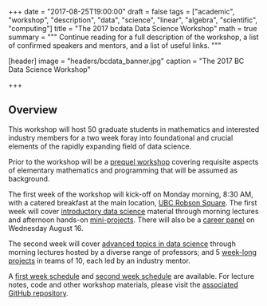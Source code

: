 +++
date = "2017-08-25T19:00:00"
draft = false
tags = ["academic", "workshop", "description", "data", "science", "linear", "algebra", "scientific", "computing"]
title = "The 2017 bcdata Data Science Workshop"
math = true
summary = """
Continue reading for a full description of the workshop, a list of confirmed speakers and mentors, and a list of useful links. 
"""

[header]
image = "headers/bcdata_banner.jpg"
caption = "The 2017 BC Data Science Workshop"

+++

## Overview

This workshop will host 50 graduate students in mathematics and interested
industry members for a two week foray into foundational and crucial elements of
the rapidly expanding field of data science.

Prior to the workshop will be a [prequel workshop](../prequel-description) covering requisite aspects of
elementary mathematics and programming that will be assumed as background.

The first week of the workshop will kick-off on Monday morning, 8:30
AM, with a catered breakfast at the main location, [UBC Robson
Square](https://goo.gl/maps/13QmETxJY5C2). The first week will cover
[introductory data science](../first-week-lectures) material through
morning lectures and afternoon hands-on
[mini-projects](../mini-projects). There will also be a [career
panel](../career-panel) on Wednesday August 16.

The second week will cover [advanced topics in data
science](../advanced-topics) through morning lectures hosted by a
diverse range of professors; and 5 [week-long
projects](../../#projects) in teams of 10, each led by an industry
mentor.

A [first week schedule](../../talk/first-week-schedule) and [second
week schedule](../../talk/second-week-schedule) are available. For
lecture notes, code and other workshop materials, please visit the
[associated GitHub repository](https://github.com/bcdataca/workshop-content).

